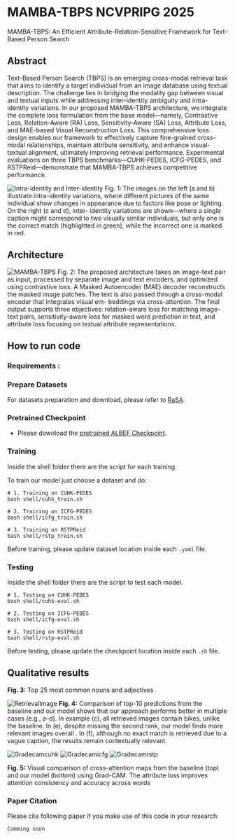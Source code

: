 # MAMBA-TBPS NCVPRIPG 2025
MAMBA-TBPS: An Efficient Attribute-Relation-Sensitive Framework for Text-Based Person Search

## Abstract
Text-Based Person Search (TBPS) is an emerging cross-modal retrieval task that aims to identify a target individual from an image database using textual description. The challenge lies in bridging the modality gap between visual and textual inputs while addressing inter-identity ambiguity and intra-identity variations. In our proposed MAMBA-TBPS architecture, we integrate the complete loss formulation from the base model—namely, Contrastive Loss, Relation-Aware (RA) Loss, Sensitivity-Aware (SA) Loss, Attribute Loss, and MAE-based Visual Reconstruction Loss. This comprehensive loss design enables our framework to effectively capture fine-grained cross-modal relationships, maintain attribute sensitivity, and enhance visual-textual alignment, ultimately improving retrieval performance. Experimental evaluations on three TBPS benchmarks—CUHK-PEDES, ICFG-PEDES, and RSTPReid—demonstrate that MAMBA-TBPS achieves competitive performance.


![ Intra-identity and Inter-identity ](intra%20and%20inter%20(1).png)
Fig. 1: The images on the left (a and b) illustrate intra-identity variations, where different pictures of the
same individual show changes in appearance due to factors like pose or lighting. On the right (c and d), inter-
identity variations are shown—where a single caption might correspond to two visually similar individuals,
but only one is the correct match (highlighted in green), while the incorrect one is marked in red.

## Architecture
![MAMBA-TBPS](Architecture-1.png)
Fig. 2: The proposed architecture takes an image-text pair as input, processed by separate image and text
encoders, and optimized using contrastive loss. A Masked Autoencoder (MAE) decoder reconstructs the
masked image patches. The text is also passed through a cross-modal encoder that integrates visual em-
beddings via cross-attention. The final output supports three objectives: relation-aware loss for matching
image-text pairs, sensitivity-aware loss for masked word prediction in text, and attribute loss focusing on
textual attribute representations.

## How to run code

### Requirements :




### Prepare Datasets

For datasets preparation and download, please refer to [RaSA](https://github.com/Flame-Chasers/RaSa/).

### Pretrained Checkpoint
- Please download the [pretrained ALBEF Checkpoint](https://storage.googleapis.com/sfr-pcl-data-research/ALBEF/ALBEF.pth).

### Training
Inside the shell folder there are the script for each training.

To train our model just choose a dataset and do:
```shell
# 1. Training on CUHK-PEDES
bash shell/cuhk_train.sh

# 2. Training on ICFG-PEDES
bash shell/icfg_train.sh

# 3. Training on RSTPReid
bash shell/rstp_train.sh
```

Before training, please update dataset location inside each ```.yaml``` file.


### Testing

Inside the shell folder there are the script to test each model.

```shell
# 1. Testing on CUHK-PEDES
bash shell/cuhk-eval.sh

# 2. Testing on ICFG-PEDES
bash shell/icfg-eval.sh

# 3. Testing on RSTPReid
bash shell/rstp-eval.sh
```

Before testing, please update the checkpoint location inside each ```.sh``` file.

## Qualitative results


**Fig. 3:** Top 25 most common nouns and adjectives

![RetrievalImage](mambamars.png)
**Fig. 4:** Comparison of top-10 predictions from the baseline and our model shows that our approach performs
better in multiple cases (e.g., a–d). In example (c), all retrieved images contain bikes, unlike the baseline.
In (e), despite missing the second rank, our model finds more relevant images overall . In (f), although no
exact match is retrieved due to a vague caption, the results remain contextually relevant.


![Gradecamcuhk](gradcam-cuhk.png) ![Gradecamicfg](gradcam-icfg.png) ![Gradecamrstp](gradcam-rstp.png)

**Fig. 5:** Visual comparison of cross-attention maps from the baseline (top) and our model (bottom) using
Grad-CAM. The attribute loss improves attention consistency and accuracy across words




### Paper Citation
Please cite following paper if you make use of this code in your research:
```tex
Comming soon
```
